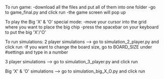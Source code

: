 To run game:
    -download all the files and put all of them into one folder
    -go to game_final.py and click run
    -the game screen will pop up

To play the Big 'X' & 'O' special mode:
    -move your cursor into the grid where you want to place the big chip
    -press the spacebar on your keyboard to put the big 'X'/'O'

To run simulations:
2 player simulations --> go to simulation_2_player.py and click run
    -If you want to change the board size, go to BOARD_SIZE under #settings and type in a number

3 player simulations --> go to simulation_3_player.py and click run

Big 'X' & 'O' simulations --> go to simulation_big_X_O.py and click run
